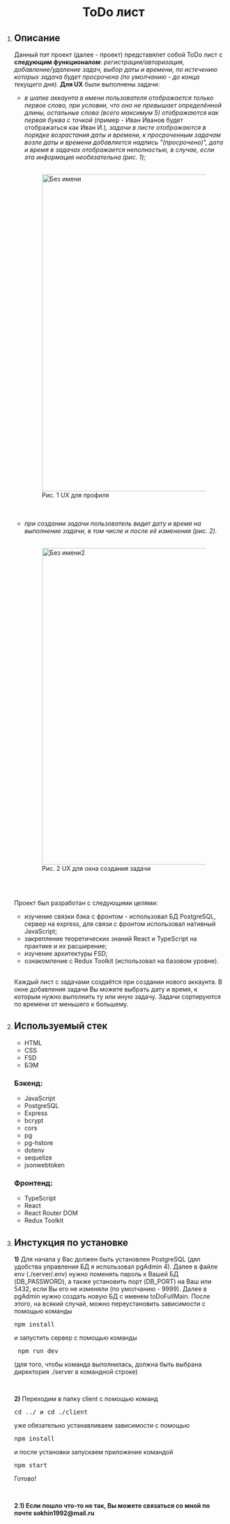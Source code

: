 <h1 align="center">ToDo лист</h1>
<ol>
  <li><h2>Описание</h2></li>
  <p>Данный пэт проект (далее - проект) представялет собой ToDo лист с <b>следующим функционалом</b>: <i>регистрация/авторизация, добавление/удаление задач, выбор даты и времени, по истечению которых задача будет просрочена (по умолчанию - до конца текущего дня).</i> <b>Для UX</b> были выполнены задачи: </p>
  <ul>
    <li><i>в шапке аккаунта в имени пользователя отображается только первое слово, при условии, что оно не превышает определённой длины, остальные слова (всего максимум 5) отображаются как первая буква с точкой </i>(пример - Иван Иванов будет отображаться как Иван И.)<i>, задачи в листе отображаются в порядке возрастания даты и времени, к просроченным задачам возле даты и времени добавляется надпись "(просрочено)", дата и время в задачах отображается неполностью, в случае, если эта информация необязательна (рис. 1);</i></li><br>
    <figure>
      <img width="727" alt="Без имени" src="https://github.com/user-attachments/assets/9ebcfd36-2b41-490a-94e3-982bc41f86ea" /><br>
      <figurecaption>Рис. 1 UX для профиля</figurecaption>
    </figure>
    <br><br>
    <li><i> при создании задачи пользователь видит дату и время на выполнение задачи, в том числе и после её изменения (рис. 2).</i></li><br>
    <figure>
      <img width="726" alt="Без имени2" src="https://github.com/user-attachments/assets/06fb81af-710e-4348-a16e-8c088a4094f3" /><br>
      <figurecaption>Рис. 2 UX для окна создания задачи</figurecaption>
    </figure>
    <br><br>
  </ul>
  <p>Проект был разработан с следующими целями: </p>
  <ul>
    <li>изучение связки бэка с фронтом - использовал БД PostgreSQL, сервер на express, для связи с фронтом использовал нативный JavaScript;</li>
    <li>закрепление теоретических знаний React и TypeScript на практике и их расширение;</li> 
    <li>изучение архитектуры FSD;</li> 
    <li>ознакомление с Redux Toolkit (использовал на базовом уровне).</li>
  </ul><br>
  <p>Каждый лист с задачами создаётся при создании нового аккаунта. В окне добавления задачи Вы можете выбрать дату и время, к которым нужно выполнить ту или иную задачу. Задачи сортируются по времени от меньшего к большему.</p>
  <li><h2>Используемый стек</h2></li>
    <ul>
      <li>HTML</li>
      <li>CSS</li>
      <li>FSD</li>
      <li>БЭМ</li>
    </ul>
  <h3><b>Бэкенд:</b></h3>
    <ul>
      <li>JavaScript</li>
      <li>PostgreSQL</li>
      <li>Express</li>
      <li>bcrypt</li>
      <li>cors</li>
      <li>pg</li>
      <li>pg-hstore</li>
      <li>dotenv</li>
      <li>sequelize</li>
      <li>jsonwebtoken</li>
    </ul>
  <h3><b>Фронтенд:</b></h3>
    <ul>
      <li>TypeScript</li>
      <li>React</li>
      <li>React Router DOM</li>
      <li>Redux Toolkit</li>
    </ul>
  <li><h2>Инстукция по установке</h2></li>
  <p><b>1)</b> Для начала у Вас должен быть установлен PostgreSQL (дял удобства управления БД я использовал pgAdmin 4). Далее в файле env (./server/.env) нужно поменять пароль к Вашей БД (DB_PASSWORD), а также установить порт (DB_PORT) на Ваш или 5432, если Вы его не изменяли (по умолчанию - 9999). Далее в pgAdmin нужно создать новую БД с именем toDoFullMain. После этого, на всякий случай, можно переустановить зависимости с помощью команды <pre>npm install</pre> и запустить сервер с помощью команды<pre> npm run dev </pre>(для того, чтобы команда выполнилась, должна быть выбрана директория ./server в командной строке)</p><br>
  <p><b>2)</b> Переходим в папку client с помощью команд <pre>cd ../ и cd ./client</pre> уже обязательно устанавливаем зависимости с помощью <pre>npm install</pre> и после установки запускаем приложение командой <pre>npm start</pre> Готово!</p><br>
  <p><b>2.1) Если пошло что-то не так, Вы можете связаться со мной по почте sokhin1992@mail.ru</b></p>
</ol>
